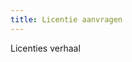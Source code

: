 ```yaml
---
title: Licentie aanvragen
---
```


Licenties verhaal

<link-container>
<link-button link='{"name": "Examen doen","url": "/licenties/examen-doen"}' ></link-button>
<link-button link='{"name": "Ik heb al een diploma","url": "/licenties/ik-heb-al-een-diploma"}' ></link-button>
<link-button link='{"name": "Ik heb een buitenlands diploma","url": "/licenties/ik-heb-een-buitenlands-diploma"}' ></link-button>
<link-button link='{"name": "Licentie aanvragen na examen","url": "/licenties/licentie-aanvragen-na-examen"}' ></link-button>
</link-container>
